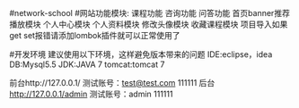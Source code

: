 #network-school
#网站功能模块:
课程功能
咨询功能
问答功能
首页banner推荐
播放模块
个人中心模块
个人资料模块
修改头像模块
收藏课程模块
项目导入如果get set报错请添加lombok插件就可以正常使用了

#开发环境
建议使用以下环境，这样避免版本带来的问题
IDE:eclipse，idea
DB:Mysql5.5
JDK:JAVA 7
tomcat:tomcat 7

前台http://127.0.0.1/ 
测试账号：test@test.com 111111
后台 http://127.0.0.1/admin 
测试账号：admin 111111
